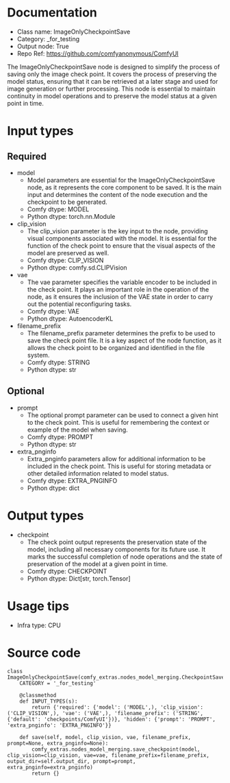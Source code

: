 # Documentation
- Class name: ImageOnlyCheckpointSave
- Category: _for_testing
- Output node: True
- Repo Ref: https://github.com/comfyanonymous/ComfyUI

The ImageOnlyCheckpointSave node is designed to simplify the process of saving only the image check point. It covers the process of preserving the model status, ensuring that it can be retrieved at a later stage and used for image generation or further processing. This node is essential to maintain continuity in model operations and to preserve the model status at a given point in time.

# Input types
## Required
- model
    - Model parameters are essential for the ImageOnlyCheckpointSave node, as it represents the core component to be saved. It is the main input and determines the content of the node execution and the checkpoint to be generated.
    - Comfy dtype: MODEL
    - Python dtype: torch.nn.Module
- clip_vision
    - The clip_vision parameter is the key input to the node, providing visual components associated with the model. It is essential for the function of the check point to ensure that the visual aspects of the model are preserved as well.
    - Comfy dtype: CLIP_VISION
    - Python dtype: comfy.sd.CLIPVision
- vae
    - The vae parameter specifies the variable encoder to be included in the check point. It plays an important role in the operation of the node, as it ensures the inclusion of the VAE state in order to carry out the potential reconfiguring tasks.
    - Comfy dtype: VAE
    - Python dtype: AutoencoderKL
- filename_prefix
    - The filename_prefix parameter determines the prefix to be used to save the check point file. It is a key aspect of the node function, as it allows the check point to be organized and identified in the file system.
    - Comfy dtype: STRING
    - Python dtype: str
## Optional
- prompt
    - The optional prompt parameter can be used to connect a given hint to the check point. This is useful for remembering the context or example of the model when saving.
    - Comfy dtype: PROMPT
    - Python dtype: str
- extra_pnginfo
    - Extra_pnginfo parameters allow for additional information to be included in the check point. This is useful for storing metadata or other detailed information related to model status.
    - Comfy dtype: EXTRA_PNGINFO
    - Python dtype: dict

# Output types
- checkpoint
    - The check point output represents the preservation state of the model, including all necessary components for its future use. It marks the successful completion of node operations and the state of preservation of the model at a given point in time.
    - Comfy dtype: CHECKPOINT
    - Python dtype: Dict[str, torch.Tensor]

# Usage tips
- Infra type: CPU

# Source code
```
class ImageOnlyCheckpointSave(comfy_extras.nodes_model_merging.CheckpointSave):
    CATEGORY = '_for_testing'

    @classmethod
    def INPUT_TYPES(s):
        return {'required': {'model': ('MODEL',), 'clip_vision': ('CLIP_VISION',), 'vae': ('VAE',), 'filename_prefix': ('STRING', {'default': 'checkpoints/ComfyUI'})}, 'hidden': {'prompt': 'PROMPT', 'extra_pnginfo': 'EXTRA_PNGINFO'}}

    def save(self, model, clip_vision, vae, filename_prefix, prompt=None, extra_pnginfo=None):
        comfy_extras.nodes_model_merging.save_checkpoint(model, clip_vision=clip_vision, vae=vae, filename_prefix=filename_prefix, output_dir=self.output_dir, prompt=prompt, extra_pnginfo=extra_pnginfo)
        return {}
```